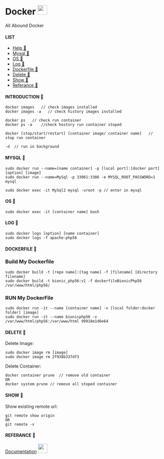 # Docker <img src="https://raw.githubusercontent.com/MartinHeinz/MartinHeinz/master/wave.gif" width="30px">
All Abound Docker

#### LIST
- [Help 👻](#introduction-)
- [Mysql 👻](#mysql-)
- [OS 👻](#os-)
- [Log 👻](#log-)
- [Dockerfile 👻](#dockerfile-)
- [Delete 👻](#delete-)
- [Show 👻](#show-)
- [Referance 👻](#referance-)

#### INTRODUCTION 👻

    docker images   // check images installed
    docker images -a   // check history images installed
    
    docker ps   // check run container
    docker ps -a    //check hostory run container stoped
    
    docker [stop/start/restart] [container image/ container name]   // stop run container
    
    -d  // run in background

#### MYSQL 👻

    sudo docker run --name=[name container] -p [local port]:[docker port] [option] [image]
    sudo docker run --name=MySql -p 33061:3306 -e MYSQL_ROOT_PASSWORD=1  mysql
    
    sudo docker exec -it MySql2 mysql -uroot -p // enter in mysql

#### OS 👻

    sudo docker exec -it [container name] bash

#### LOG 👻

    sudo docker logs [option] [name container]
    sudo docker logs -f apache-php56

#### DOCKERFILE 👻
### Build My Dockerfile

    sudo docker build -t [repo name]:[tag name] -f [filename] [directory filename]
    sudo docker build -t bionic_php56:v1 -f dockerfileBionicPhp56 /var/www/html/php56/
    
### RUN My DockerFile

    sudo docker run -it --name [container name] -v [local folder:docker folder] [image]
    sudo docker run -it --name bionicphp56 -v /var/www/html/php56:/var/www/html 99918e1d6e64

#### DELETE 👻
Delete Image:

    sudo docker image rm [image]
    sudo docker image rm 2f938b337df3

Delete Container:
    
    docker container prune  // remove old container
    OR
    docker system prune // remove all stoped container


#### SHOW 👻
Show existing remote url:
    
    git remote show origin
    OR
    git remote -v

#### REFERANCE 👻
[Documentation](https://docs.github.com/en/get-started/getting-started-with-git/managing-remote-repositories) <img src="https://raw.githubusercontent.com/MartinHeinz/MartinHeinz/master/wave.gif" width="30px">
